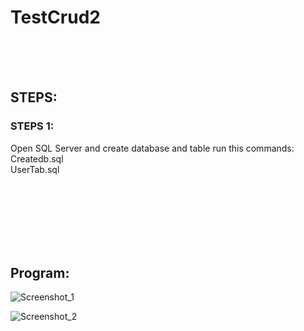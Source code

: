 # TestCrud2

<br />
<br />
<br />



## STEPS:


### STEPS 1:
Open SQL Server and create database and table
run this commands: <br />
Createdb.sql <br />
UserTab.sql




<br />
<br />
<br />
<br />
<br />
<br />





## Program: 
![Screenshot_1](https://github.com/pedroAkiraDanno/TestCrud2/assets/40009054/1490fecb-8bc9-4b74-ac5e-2123f5a11c8f)


![Screenshot_2](https://github.com/pedroAkiraDanno/TestCrud2/assets/40009054/a2bd2c05-7f89-4bed-9305-ede5ce9186f4)



